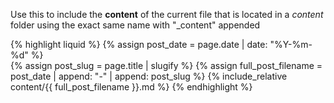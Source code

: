 Use this to include the **content** of the current file that is located in a *content* folder using the exact same name with "_content" appended


{% highlight liquid %}
    {% assign post_date = page.date | date: "%Y-%m-%d" %}       
    {% assign post_slug = page.title | slugify %}
    {% assign full_post_filename = post_date | append: "-" | append: post_slug %} 
    {% include_relative content/{{ full_post_filename }}.md %}
{% endhighlight %}